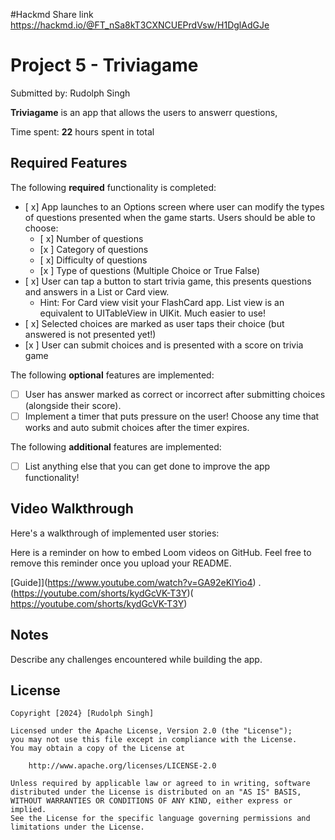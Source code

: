 

#Hackmd Share link 
https://hackmd.io/@FT_nSa8kT3CXNCUEPrdVsw/H1DglAdGJe

# Project 5 - Triviagame 

Submitted by: Rudolph Singh

**Triviagame** is an app that allows the users to answerr questions,

Time spent: **22** hours spent in total

## Required Features

The following **required** functionality is completed:

- [ x] App launches to an Options screen where user can modify the types of questions presented when the game starts. Users should be able to choose:
  - [ x] Number of questions
  - [x ] Category of questions
  - [ x] Difficulty of questions
  - [x ] Type of questions (Multiple Choice or True False)
- [ x] User can tap a button to start trivia game, this presents questions and answers in a List or Card view.
  - Hint: For Card view visit your FlashCard app. List view is an equivalent to UITableView in UIKit. Much easier to use!
- [ x] Selected choices are marked as user taps their choice (but answered is not presented yet!)
- [x ] User can submit choices and is presented with a score on trivia game
 
The following **optional** features are implemented:

- [ ] User has answer marked as correct or incorrect after submitting choices (alongside their score).
- [ ] Implement a timer that puts pressure on the user! Choose any time that works and auto submit choices after the timer expires. 

The following **additional** features are implemented:

- [ ] List anything else that you can get done to improve the app functionality!

## Video Walkthrough

Here's a walkthrough of implemented user stories:

Here is a reminder on how to embed Loom videos on GitHub. Feel free to remove this reminder once you upload your README. 

[Guide]](https://www.youtube.com/watch?v=GA92eKlYio4) .
(https://youtube.com/shorts/kydGcVK-T3Y)( https://youtube.com/shorts/kydGcVK-T3Y)

## Notes

Describe any challenges encountered while building the app.

## License

    Copyright [2024} [Rudolph Singh]

    Licensed under the Apache License, Version 2.0 (the "License");
    you may not use this file except in compliance with the License.
    You may obtain a copy of the License at

        http://www.apache.org/licenses/LICENSE-2.0

    Unless required by applicable law or agreed to in writing, software
    distributed under the License is distributed on an "AS IS" BASIS,
    WITHOUT WARRANTIES OR CONDITIONS OF ANY KIND, either express or implied.
    See the License for the specific language governing permissions and
    limitations under the License.
